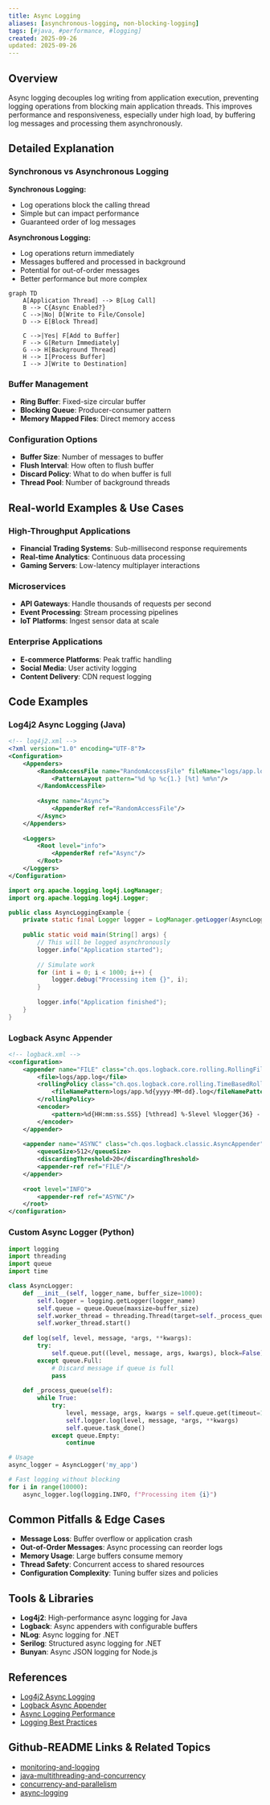 ```yaml
---
title: Async Logging
aliases: [asynchronous-logging, non-blocking-logging]
tags: [#java, #performance, #logging]
created: 2025-09-26
updated: 2025-09-26
---
```


## Overview

Async logging decouples log writing from application execution, preventing logging operations from blocking main application threads. This improves performance and responsiveness, especially under high load, by buffering log messages and processing them asynchronously.

## Detailed Explanation

### Synchronous vs Asynchronous Logging

**Synchronous Logging:**
- Log operations block the calling thread
- Simple but can impact performance
- Guaranteed order of log messages

**Asynchronous Logging:**
- Log operations return immediately
- Messages buffered and processed in background
- Potential for out-of-order messages
- Better performance but more complex

```mermaid
graph TD
    A[Application Thread] --> B[Log Call]
    B --> C{Async Enabled?}
    C -->|No| D[Write to File/Console]
    D --> E[Block Thread]
    
    C -->|Yes| F[Add to Buffer]
    F --> G[Return Immediately]
    G --> H[Background Thread]
    H --> I[Process Buffer]
    I --> J[Write to Destination]
```

### Buffer Management
- **Ring Buffer**: Fixed-size circular buffer
- **Blocking Queue**: Producer-consumer pattern
- **Memory Mapped Files**: Direct memory access

### Configuration Options
- **Buffer Size**: Number of messages to buffer
- **Flush Interval**: How often to flush buffer
- **Discard Policy**: What to do when buffer is full
- **Thread Pool**: Number of background threads

## Real-world Examples & Use Cases

### High-Throughput Applications
- **Financial Trading Systems**: Sub-millisecond response requirements
- **Real-time Analytics**: Continuous data processing
- **Gaming Servers**: Low-latency multiplayer interactions

### Microservices
- **API Gateways**: Handle thousands of requests per second
- **Event Processing**: Stream processing pipelines
- **IoT Platforms**: Ingest sensor data at scale

### Enterprise Applications
- **E-commerce Platforms**: Peak traffic handling
- **Social Media**: User activity logging
- **Content Delivery**: CDN request logging

## Code Examples

### Log4j2 Async Logging (Java)
```xml
<!-- log4j2.xml -->
<?xml version="1.0" encoding="UTF-8"?>
<Configuration>
    <Appenders>
        <RandomAccessFile name="RandomAccessFile" fileName="logs/app.log">
            <PatternLayout pattern="%d %p %c{1.} [%t] %m%n"/>
        </RandomAccessFile>
        
        <Async name="Async">
            <AppenderRef ref="RandomAccessFile"/>
        </Async>
    </Appenders>
    
    <Loggers>
        <Root level="info">
            <AppenderRef ref="Async"/>
        </Root>
    </Loggers>
</Configuration>
```

```java
import org.apache.logging.log4j.LogManager;
import org.apache.logging.log4j.Logger;

public class AsyncLoggingExample {
    private static final Logger logger = LogManager.getLogger(AsyncLoggingExample.class);
    
    public static void main(String[] args) {
        // This will be logged asynchronously
        logger.info("Application started");
        
        // Simulate work
        for (int i = 0; i < 1000; i++) {
            logger.debug("Processing item {}", i);
        }
        
        logger.info("Application finished");
    }
}
```

### Logback Async Appender
```xml
<!-- logback.xml -->
<configuration>
    <appender name="FILE" class="ch.qos.logback.core.rolling.RollingFileAppender">
        <file>logs/app.log</file>
        <rollingPolicy class="ch.qos.logback.core.rolling.TimeBasedRollingPolicy">
            <fileNamePattern>logs/app.%d{yyyy-MM-dd}.log</fileNamePattern>
        </rollingPolicy>
        <encoder>
            <pattern>%d{HH:mm:ss.SSS} [%thread] %-5level %logger{36} - %msg%n</pattern>
        </encoder>
    </appender>
    
    <appender name="ASYNC" class="ch.qos.logback.classic.AsyncAppender">
        <queueSize>512</queueSize>
        <discardingThreshold>20</discardingThreshold>
        <appender-ref ref="FILE"/>
    </appender>
    
    <root level="INFO">
        <appender-ref ref="ASYNC"/>
    </root>
</configuration>
```

### Custom Async Logger (Python)
```python
import logging
import threading
import queue
import time

class AsyncLogger:
    def __init__(self, logger_name, buffer_size=1000):
        self.logger = logging.getLogger(logger_name)
        self.queue = queue.Queue(maxsize=buffer_size)
        self.worker_thread = threading.Thread(target=self._process_queue, daemon=True)
        self.worker_thread.start()
        
    def log(self, level, message, *args, **kwargs):
        try:
            self.queue.put((level, message, args, kwargs), block=False)
        except queue.Full:
            # Discard message if queue is full
            pass
            
    def _process_queue(self):
        while True:
            try:
                level, message, args, kwargs = self.queue.get(timeout=1)
                self.logger.log(level, message, *args, **kwargs)
                self.queue.task_done()
            except queue.Empty:
                continue

# Usage
async_logger = AsyncLogger('my_app')

# Fast logging without blocking
for i in range(10000):
    async_logger.log(logging.INFO, f"Processing item {i}")
```

## Common Pitfalls & Edge Cases

- **Message Loss**: Buffer overflow or application crash
- **Out-of-Order Messages**: Async processing can reorder logs
- **Memory Usage**: Large buffers consume memory
- **Thread Safety**: Concurrent access to shared resources
- **Configuration Complexity**: Tuning buffer sizes and policies

## Tools & Libraries

- **Log4j2**: High-performance async logging for Java
- **Logback**: Async appenders with configurable buffers
- **NLog**: Async logging for .NET
- **Serilog**: Structured async logging for .NET
- **Bunyan**: Async JSON logging for Node.js

## References

- [Log4j2 Async Logging](https://logging.apache.org/log4j/2.x/manual/async.html)
- [Logback Async Appender](https://logback.qos.ch/manual/appenders.html#AsyncAppender)
- [Async Logging Performance](https://www.cockroachlabs.com/blog/asynchronous-logging/)
- [Logging Best Practices](https://12factor.net/logs)

## Github-README Links & Related Topics

- [monitoring-and-logging](../monitoring-and-logging/)
- [java-multithreading-and-concurrency](../java-multithreading-and-concurrency/)
- [concurrency-and-parallelism](../concurrency-and-parallelism/)
- [async-logging](../async-logging/)